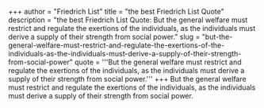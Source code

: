+++
author = "Friedrich List"
title = "the best Friedrich List Quote"
description = "the best Friedrich List Quote: But the general welfare must restrict and regulate the exertions of the individuals, as the individuals must derive a supply of their strength from social power."
slug = "but-the-general-welfare-must-restrict-and-regulate-the-exertions-of-the-individuals-as-the-individuals-must-derive-a-supply-of-their-strength-from-social-power"
quote = '''But the general welfare must restrict and regulate the exertions of the individuals, as the individuals must derive a supply of their strength from social power.'''
+++
But the general welfare must restrict and regulate the exertions of the individuals, as the individuals must derive a supply of their strength from social power.
